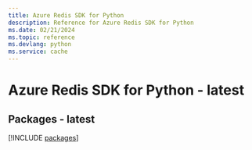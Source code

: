 ```yaml
---
title: Azure Redis SDK for Python
description: Reference for Azure Redis SDK for Python
ms.date: 02/21/2024
ms.topic: reference
ms.devlang: python
ms.service: cache
---
```

# Azure Redis SDK for Python - latest
## Packages - latest
[!INCLUDE [packages](redis-index.md)]